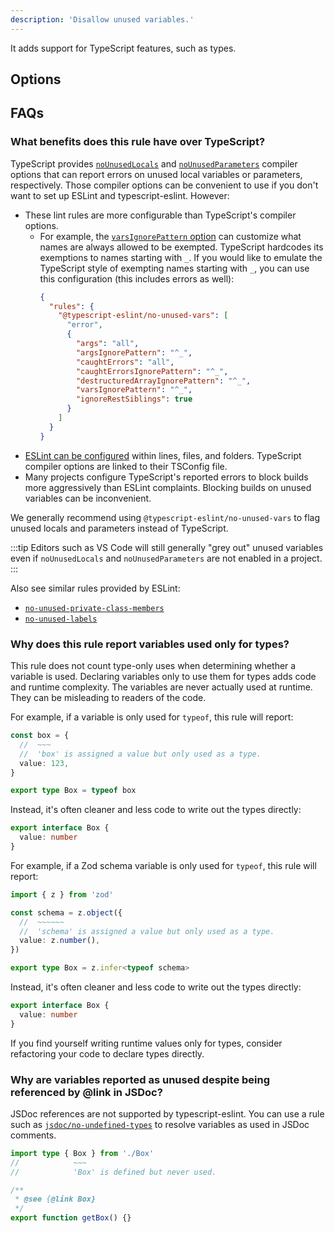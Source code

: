 ```yaml
---
description: 'Disallow unused variables.'
---
```


It adds support for TypeScript features, such as types.

## Options

## FAQs

### What benefits does this rule have over TypeScript?

TypeScript provides [`noUnusedLocals`](https://www.typescriptlang.org/tsconfig#noUnusedLocals) and [`noUnusedParameters`](https://www.typescriptlang.org/tsconfig#noUnusedParameters) compiler options that can report errors on unused local variables or parameters, respectively.
Those compiler options can be convenient to use if you don't want to set up ESLint and typescript-eslint.
However:

- These lint rules are more configurable than TypeScript's compiler options.
  - For example, the [`varsIgnorePattern` option](https://eslint.org/docs/latest/rules/no-unused-vars#varsignorepattern) can customize what names are always allowed to be exempted. TypeScript hardcodes its exemptions to names starting with `_`.
    If you would like to emulate the TypeScript style of exempting names starting with `_`, you can use this configuration (this includes errors as well):
    ```json
    {
      "rules": {
        "@typescript-eslint/no-unused-vars": [
          "error",
          {
            "args": "all",
            "argsIgnorePattern": "^_",
            "caughtErrors": "all",
            "caughtErrorsIgnorePattern": "^_",
            "destructuredArrayIgnorePattern": "^_",
            "varsIgnorePattern": "^_",
            "ignoreRestSiblings": true
          }
        ]
      }
    }
    ```
- [ESLint can be configured](https://eslint.org/docs/latest/use/configure/rules) within lines, files, and folders. TypeScript compiler options are linked to their TSConfig file.
- Many projects configure TypeScript's reported errors to block builds more aggressively than ESLint complaints. Blocking builds on unused variables can be inconvenient.

We generally recommend using `@typescript-eslint/no-unused-vars` to flag unused locals and parameters instead of TypeScript.

:::tip
Editors such as VS Code will still generally "grey out" unused variables even if `noUnusedLocals` and `noUnusedParameters` are not enabled in a project.
:::

Also see similar rules provided by ESLint:

- [`no-unused-private-class-members`](https://eslint.org/docs/latest/rules/no-unused-private-class-members)
- [`no-unused-labels`](https://eslint.org/docs/latest/rules/no-unused-labels)

### Why does this rule report variables used only for types?

This rule does not count type-only uses when determining whether a variable is used.
Declaring variables only to use them for types adds code and runtime complexity.
The variables are never actually used at runtime.
They can be misleading to readers of the code.

<Tabs>

<TabItem value="typeof Variables">

For example, if a variable is only used for `typeof`, this rule will report:

```ts
const box = {
  //  ~~~
  //  'box' is assigned a value but only used as a type.
  value: 123,
}

export type Box = typeof box
```

Instead, it's often cleaner and less code to write out the types directly:

```ts
export interface Box {
  value: number
}
```

</TabItem>

<TabItem value="Zod Schemas">

For example, if a Zod schema variable is only used for `typeof`, this rule will report:

```ts
import { z } from 'zod'

const schema = z.object({
  //  ~~~~~~
  //  'schema' is assigned a value but only used as a type.
  value: z.number(),
})

export type Box = z.infer<typeof schema>
```

Instead, it's often cleaner and less code to write out the types directly:

```ts
export interface Box {
  value: number
}
```

</TabItem>

</Tabs>

If you find yourself writing runtime values only for types, consider refactoring your code to declare types directly.

### Why are variables reported as unused despite being referenced by @link in JSDoc?

JSDoc references are not supported by typescript-eslint.
You can use a rule such as [`jsdoc/no-undefined-types`](https://github.com/gajus/eslint-plugin-jsdoc/blob/main/docs/rules/no-undefined-types.md) to resolve variables as used in JSDoc comments.

```ts
import type { Box } from './Box'
//            ~~~
//            'Box' is defined but never used.

/**
 * @see {@link Box}
 */
export function getBox() {}
```
